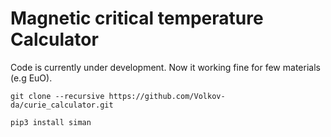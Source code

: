 # Magnetic critical temperature Calculator

Code is currently under development. Now it working fine for few materials (e.g EuO).


```
git clone --recursive https://github.com/Volkov-da/curie_calculator.git
```

```
pip3 install siman
```
